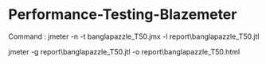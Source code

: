 # Performance-Testing-Blazemeter
Command :
jmeter -n -t banglapazzle_T50.jmx -l report\banglapazzle_T50.jtl

jmeter -g report\banglapazzle_T50.jtl -o report\banglapazzle_T50.html
